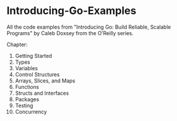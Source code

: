 # Introducing-Go-Examples

All the code examples from "Introducing Go: Build Reliable, Scalable Programs" by Caleb Doxsey from the O'Reilly series.

Chapter:
1. Getting Started
2. Types
3. Variables
4. Control Structures
5. Arrays, Slices, and Maps
6. Functions
7. Structs and Interfaces
8. Packages
9. Testing
10. Concurrency
